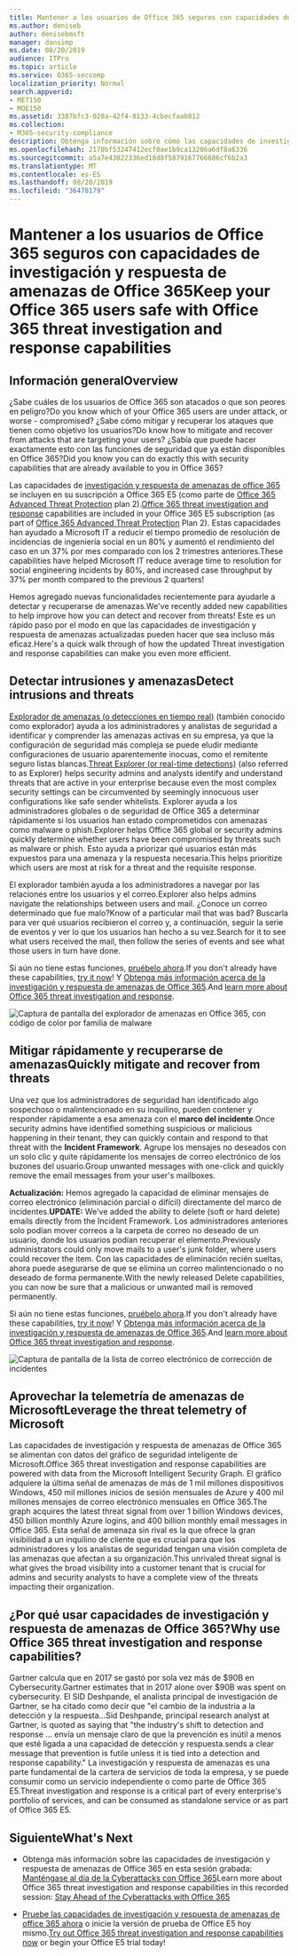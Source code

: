 ```yaml
---
title: Mantener a los usuarios de Office 365 seguros con capacidades de investigación y respuesta de amenazas de Office 365
ms.author: deniseb
author: denisebmsft
manager: dansimp
ms.date: 08/20/2019
audience: ITPro
ms.topic: article
ms.service: O365-seccomp
localization_priority: Normal
search.appverid:
- MET150
- MOE150
ms.assetid: 3387bfc3-028a-42f4-8133-4cbecfaab812
ms.collection:
- M365-security-compliance
description: Obtenga información sobre cómo las capacidades de investigación y respuesta de las amenazas de Office 365 pueden ayudar a su organización a detectar intrusiones y amenazas, y mitigar rápidamente y recuperarse de amenazas.
ms.openlocfilehash: 2170bf53247412ecf0ae1b9ca13286a6df8a6336
ms.sourcegitcommit: a5a7e43822336ed18d8f5879167766686cf6b2a3
ms.translationtype: MT
ms.contentlocale: es-ES
ms.lasthandoff: 08/20/2019
ms.locfileid: "36478179"
---
```

# <a name="keep-your-office-365-users-safe-with-office-365-threat-investigation-and-response-capabilities"></a><span data-ttu-id="c51a5-103">Mantener a los usuarios de Office 365 seguros con capacidades de investigación y respuesta de amenazas de Office 365</span><span class="sxs-lookup"><span data-stu-id="c51a5-103">Keep your Office 365 users safe with Office 365 threat investigation and response capabilities</span></span>

## <a name="overview"></a><span data-ttu-id="c51a5-104">Información general</span><span class="sxs-lookup"><span data-stu-id="c51a5-104">Overview</span></span>

<span data-ttu-id="c51a5-105">¿Sabe cuáles de los usuarios de Office 365 son atacados o que son peores en peligro?</span><span class="sxs-lookup"><span data-stu-id="c51a5-105">Do you know which of your Office 365 users are under attack, or worse - compromised?</span></span> <span data-ttu-id="c51a5-106">¿Sabe cómo mitigar y recuperar los ataques que tienen como objetivo los usuarios?</span><span class="sxs-lookup"><span data-stu-id="c51a5-106">Do know how to mitigate and recover from attacks that are targeting your users?</span></span> <span data-ttu-id="c51a5-107">¿Sabía que puede hacer exactamente esto con las funciones de seguridad que ya están disponibles en Office 365?</span><span class="sxs-lookup"><span data-stu-id="c51a5-107">Did you know you can do exactly this with security capabilities that are already available to you in Office 365?</span></span> 
  
<span data-ttu-id="c51a5-108">Las capacidades de [investigación y respuesta de amenazas de office 365](office-365-ti.md) se incluyen en su suscripción a Office 365 E5 (como parte de [Office 365 Advanced Threat Protection](office-365-atp.md) plan 2).</span><span class="sxs-lookup"><span data-stu-id="c51a5-108">[Office 365 threat investigation and response](office-365-ti.md) capabilities are included in your Office 365 E5 subscription (as part of [Office 365 Advanced Threat Protection](office-365-atp.md) Plan 2).</span></span> <span data-ttu-id="c51a5-109">Estas capacidades han ayudado a Microsoft IT a reducir el tiempo promedio de resolución de incidencias de ingeniería social en un 80% y aumentó el rendimiento del caso en un 37% por mes comparado con los 2 trimestres anteriores.</span><span class="sxs-lookup"><span data-stu-id="c51a5-109">These capabilities have helped Microsoft IT reduce average time to resolution for social engineering incidents by 80%, and increased case throughput by 37% per month compared to the previous 2 quarters!</span></span> 

<span data-ttu-id="c51a5-110">Hemos agregado nuevas funcionalidades recientemente para ayudarle a detectar y recuperarse de amenazas.</span><span class="sxs-lookup"><span data-stu-id="c51a5-110">We've recently added new capabilities to help improve how you can detect and recover from threats!</span></span> <span data-ttu-id="c51a5-111">Este es un rápido paso por el modo en que las capacidades de investigación y respuesta de amenazas actualizadas pueden hacer que sea incluso más eficaz.</span><span class="sxs-lookup"><span data-stu-id="c51a5-111">Here's a quick walk through of how the updated Threat investigation and response capabilities can make you even more efficient.</span></span>
  
## <a name="detect-intrusions-and-threats"></a><span data-ttu-id="c51a5-112">Detectar intrusiones y amenazas</span><span class="sxs-lookup"><span data-stu-id="c51a5-112">Detect intrusions and threats</span></span>

<span data-ttu-id="c51a5-113">[Explorador de amenazas (o detecciones en tiempo real)](threat-explorer.md) (también conocido como explorador) ayuda a los administradores y analistas de seguridad a identificar y comprender las amenazas activas en su empresa, ya que la configuración de seguridad más compleja se puede eludir mediante configuraciones de usuario aparentemente inocuas, como el remitente seguro listas blancas.</span><span class="sxs-lookup"><span data-stu-id="c51a5-113">[Threat Explorer (or real-time detections)](threat-explorer.md) (also referred to as Explorer) helps security admins and analysts identify and understand threats that are active in your enterprise because even the most complex security settings can be circumvented by seemingly innocuous user configurations like safe sender whitelists.</span></span> <span data-ttu-id="c51a5-114">Explorer ayuda a los administradores globales o de seguridad de Office 365 a determinar rápidamente si los usuarios han estado comprometidos con amenazas como malware o phish.</span><span class="sxs-lookup"><span data-stu-id="c51a5-114">Explorer helps Office 365 global or security admins quickly determine whether users have been compromised by threats such as malware or phish.</span></span> <span data-ttu-id="c51a5-115">Esto ayuda a priorizar qué usuarios están más expuestos para una amenaza y la respuesta necesaria.</span><span class="sxs-lookup"><span data-stu-id="c51a5-115">This helps prioritize which users are most at risk for a threat and the requisite response.</span></span> 
  
<span data-ttu-id="c51a5-116">El explorador también ayuda a los administradores a navegar por las relaciones entre los usuarios y el correo.</span><span class="sxs-lookup"><span data-stu-id="c51a5-116">Explorer also helps admins navigate the relationships between users and mail.</span></span> <span data-ttu-id="c51a5-117">¿Conoce un correo determinado que fue malo?</span><span class="sxs-lookup"><span data-stu-id="c51a5-117">Know of a particular mail that was bad?</span></span> <span data-ttu-id="c51a5-118">Buscarla para ver qué usuarios recibieron el correo y, a continuación, seguir la serie de eventos y ver lo que los usuarios han hecho a su vez.</span><span class="sxs-lookup"><span data-stu-id="c51a5-118">Search for it to see what users received the mail, then follow the series of events and see what those users in turn have done.</span></span>

<span data-ttu-id="c51a5-119">Si aún no tiene estas funciones, [pruébelo ahora](https://aka.ms/tryo365threatintel3).</span><span class="sxs-lookup"><span data-stu-id="c51a5-119">If you don't already have these capabilities, [try it now](https://aka.ms/tryo365threatintel3)!</span></span> <span data-ttu-id="c51a5-120">Y [Obtenga más información acerca de la investigación y respuesta de amenazas de Office 365](https://aka.ms/readmoreabouto365threatintel).</span><span class="sxs-lookup"><span data-stu-id="c51a5-120">And [learn more about Office 365 threat investigation and response](https://aka.ms/readmoreabouto365threatintel).</span></span>
  
![Captura de pantalla del explorador de amenazas en Office 365, con código de color por familia de malware](media/591338dd-252a-437d-b5f2-87aa42e74b0c.png)
  
## <a name="quickly-mitigate-and-recover-from-threats"></a><span data-ttu-id="c51a5-122">Mitigar rápidamente y recuperarse de amenazas</span><span class="sxs-lookup"><span data-stu-id="c51a5-122">Quickly mitigate and recover from threats</span></span>

<span data-ttu-id="c51a5-123">Una vez que los administradores de seguridad han identificado algo sospechoso o malintencionado en su inquilino, pueden contener y responder rápidamente a esa amenaza con el **marco del incidente**.</span><span class="sxs-lookup"><span data-stu-id="c51a5-123">Once security admins have identified something suspicious or malicious happening in their tenant, they can quickly contain and respond to that threat with the **Incident Framework**.</span></span> <span data-ttu-id="c51a5-124">Agrupe los mensajes no deseados con un solo clic y quite rápidamente los mensajes de correo electrónico de los buzones del usuario.</span><span class="sxs-lookup"><span data-stu-id="c51a5-124">Group unwanted messages with one-click and quickly remove the email messages from your user's mailboxes.</span></span> 
  
 <span data-ttu-id="c51a5-125">**Actualización:** Hemos agregado la capacidad de eliminar mensajes de correo electrónico (eliminación parcial o difícil) directamente del marco de incidentes.</span><span class="sxs-lookup"><span data-stu-id="c51a5-125">**UPDATE:** We've added the ability to delete (soft or hard delete) emails directly from the Incident Framework.</span></span> <span data-ttu-id="c51a5-126">Los administradores anteriores solo podían mover correos a la carpeta de correo no deseado de un usuario, donde los usuarios podían recuperar el elemento.</span><span class="sxs-lookup"><span data-stu-id="c51a5-126">Previously administrators could only move mails to a user's junk folder, where users could recover the item.</span></span> <span data-ttu-id="c51a5-127">Con las capacidades de eliminación recién sueltas, ahora puede asegurarse de que se elimina un correo malintencionado o no deseado de forma permanente.</span><span class="sxs-lookup"><span data-stu-id="c51a5-127">With the newly released Delete capabilities, you can now be sure that a malicious or unwanted mail is removed permanently.</span></span> 
  
<span data-ttu-id="c51a5-128">Si aún no tiene estas funciones, [pruébelo ahora](https://aka.ms/tryo365threatintel3).</span><span class="sxs-lookup"><span data-stu-id="c51a5-128">If you don't already have these capabilities, [try it now](https://aka.ms/tryo365threatintel3)!</span></span> <span data-ttu-id="c51a5-129">Y [Obtenga más información acerca de la investigación y respuesta de amenazas de Office 365](https://aka.ms/readmoreabouto365threatintel).</span><span class="sxs-lookup"><span data-stu-id="c51a5-129">And [learn more about Office 365 threat investigation and response](https://aka.ms/readmoreabouto365threatintel).</span></span>
  
![Captura de pantalla de la lista de correo electrónico de corrección de incidentes](media/9d8452d3-d8d2-4b26-81f9-76396e08dd17.png)
  
## <a name="leverage-the-threat-telemetry-of-microsoft"></a><span data-ttu-id="c51a5-131">Aprovechar la telemetría de amenazas de Microsoft</span><span class="sxs-lookup"><span data-stu-id="c51a5-131">Leverage the threat telemetry of Microsoft</span></span>

<span data-ttu-id="c51a5-132">Las capacidades de investigación y respuesta de amenazas de Office 365 se alimentan con datos del gráfico de seguridad inteligente de Microsoft.</span><span class="sxs-lookup"><span data-stu-id="c51a5-132">Office 365 threat investigation and response capabilities are powered with data from the Microsoft Intelligent Security Graph.</span></span> <span data-ttu-id="c51a5-133">El gráfico adquiere la última señal de amenazas de más de 1 mil millones dispositivos Windows, 450 mil millones inicios de sesión mensuales de Azure y 400 mil millones mensajes de correo electrónico mensuales en Office 365.</span><span class="sxs-lookup"><span data-stu-id="c51a5-133">The graph acquires the latest threat signal from over 1 billion Windows devices, 450 billion monthly Azure logins, and 400 billion monthly email messages in Office 365.</span></span> <span data-ttu-id="c51a5-134">Esta señal de amenaza sin rival es la que ofrece la gran visibilidad a un inquilino de cliente que es crucial para que los administradores y los analistas de seguridad tengan una visión completa de las amenazas que afectan a su organización.</span><span class="sxs-lookup"><span data-stu-id="c51a5-134">This unrivaled threat signal is what gives the broad visibility into a customer tenant that is crucial for admins and security analysts to have a complete view of the threats impacting their organization.</span></span> 
  
## <a name="why-use-office-365-threat-investigation-and-response-capabilities"></a><span data-ttu-id="c51a5-135">¿Por qué usar capacidades de investigación y respuesta de amenazas de Office 365?</span><span class="sxs-lookup"><span data-stu-id="c51a5-135">Why use Office 365 threat investigation and response capabilities?</span></span>

<span data-ttu-id="c51a5-136">Gartner calcula que en 2017 se gastó por sola vez más de $90B en Cybersecurity.</span><span class="sxs-lookup"><span data-stu-id="c51a5-136">Gartner estimates that in 2017 alone over $90B was spent on cybersecurity.</span></span> <span data-ttu-id="c51a5-137">El SID Deshpande, el analista principal de investigación de Gartner, se ha citado como decir que "el cambio de la industria a la detección y la respuesta...</span><span class="sxs-lookup"><span data-stu-id="c51a5-137">Sid Deshpande, principal research analyst at Gartner, is quoted as saying that "the industry's shift to detection and response …</span></span> <span data-ttu-id="c51a5-138">envía un mensaje claro de que la prevención es inútil a menos que esté ligada a una capacidad de detección y respuesta.</span><span class="sxs-lookup"><span data-stu-id="c51a5-138">sends a clear message that prevention is futile unless it is tied into a detection and response capability."</span></span> <span data-ttu-id="c51a5-139">La investigación y respuesta de amenazas es una parte fundamental de la cartera de servicios de toda la empresa, y se puede consumir como un servicio independiente o como parte de Office 365 E5.</span><span class="sxs-lookup"><span data-stu-id="c51a5-139">Threat investigation and response is a critical part of every enterprise's portfolio of services, and can be consumed as standalone service or as part of Office 365 E5.</span></span>
  
## <a name="whats-next"></a><span data-ttu-id="c51a5-140">Siguiente</span><span class="sxs-lookup"><span data-stu-id="c51a5-140">What's Next</span></span>

- <span data-ttu-id="c51a5-141">Obtenga más información sobre las capacidades de investigación y respuesta de amenazas de Office 365 en esta sesión grabada: [Manténgase al día de la Cyberattacks con Office 365](https://myignite.microsoft.com/videos/53723)</span><span class="sxs-lookup"><span data-stu-id="c51a5-141">Learn more about Office 365 threat investigation and response capabilities  in this recorded session: [Stay Ahead of the Cyberattacks with Office 365](https://myignite.microsoft.com/videos/53723)</span></span>
    
- <span data-ttu-id="c51a5-142">[Pruebe las capacidades de investigación y respuesta de amenazas de office 365 ahora](https://aka.ms/tryo365threatintel3) o inicie la versión de prueba de Office E5 hoy mismo.</span><span class="sxs-lookup"><span data-stu-id="c51a5-142">[Try out Office 365 threat investigation and response capabilities now](https://aka.ms/tryo365threatintel3) or begin your Office E5 trial today!</span></span> 
    

